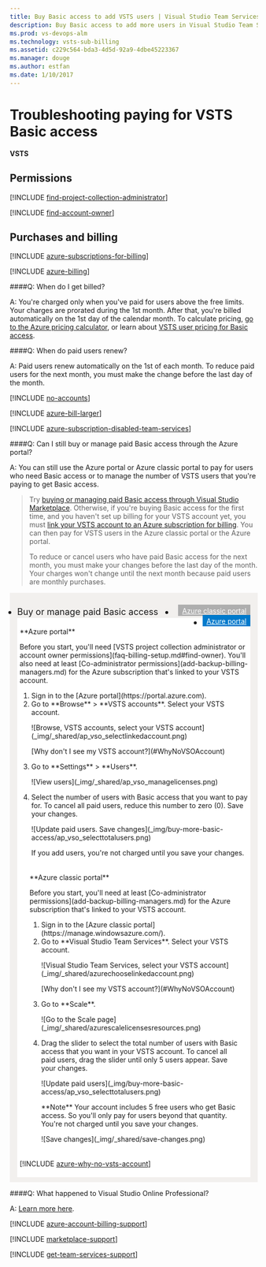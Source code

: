 ```yaml
---
title: Buy Basic access to add VSTS users | Visual Studio Team Services
description: Buy Basic access to add more users in Visual Studio Team Services (Visual Studio Online, VSO, VSTS)
ms.prod: vs-devops-alm
ms.technology: vsts-sub-billing
ms.assetid: c229c564-bda3-4d5d-92a9-4dbe45223367
ms.manager: douge
ms.author: estfan
ms.date: 1/10/2017
---
```


# Troubleshooting paying for VSTS Basic access

**VSTS**


## Permissions

<a name="FindOwnerPCA"></a>

[!INCLUDE [find-project-collection-administrator](../_shared/qa-find-project-collection-administrator.md)]

[!INCLUDE [find-account-owner](../_shared/qa-find-account-owner.md)]


## Purchases and billing

<a name="AzureMSDNSubscription"></a>

[!INCLUDE [azure-subscriptions-for-billing](../_shared/qa-azure-subscriptions-for-billing.md)]

<a name="billing"></a>

[!INCLUDE [azure-billing](../marketplace/_shared/qa-azure-billing.md)]

<a name="QALicensesResources"></a>

####Q:  When do I get billed?

A:  You're charged only when you've paid 
for users above the free limits. 
Your charges are prorated during the 1st month. 
After that, you're billed automatically on the 
1st day of the calendar month. To calculate pricing, 
[go to the Azure pricing calculator](https://azure.microsoft.com/en-us/pricing/calculator/?service=visual-studio-team-services), 
or learn about [VSTS user pricing for Basic access](https://www.visualstudio.com/team-services/pricing/). 

####Q: When do paid users renew?

A: Paid users renew automatically on the 1st of each month. 
To reduce paid users for the next month, 
you must make the change before the last day of the month.

<a name="no-accounts"></a>

[!INCLUDE [no-accounts](_shared/qa-no-accounts.md)]

[!INCLUDE [azure-bill-larger](../_shared/qa-azure-bill-larger.md)]

[!INCLUDE [azure-subscription-disabled-team-services](../_shared/qa-azure-subscription-disabled.md)]

<a name="update-paid-users-azure"></a>
####Q: Can I still buy or manage paid Basic access through the Azure portal?

A:	You can still use the Azure portal or Azure classic portal 
to pay for users who need Basic access or to manage the number 
of VSTS users that you're paying to get Basic access.

> Try [buying or managing paid Basic access through Visual Studio Marketplace](buy-basic-access-add-users.md#buy-access-vs-marketplace). 
> Otherwise, if you're buying Basic access for the first time, 
> and you haven't set up billing for your VSTS account yet, 
> you must [link your VSTS account to an Azure subscription for billing](set-up-billing-for-your-account-vs.md). 
> You can then pay for VSTS users in the Azure classic portal or the Azure portal. 
> 
> To reduce or cancel users who have paid Basic access for the next month, 
> you must make your changes before the last day of the month. 
> Your charges won't change until the next month because paid users are monthly purchases.

<div style="background-color: #f2f0ee;padding-top:10px;padding-bottom:10px;">
<ul class="nav nav-pills" style="padding-right:15px;padding-left:15px;padding-bottom:5px;vertical-align:top;font-size:18px;">
<li style="float:left;" data-toggle="collapse" data-target="#update-paid-users">Buy or manage paid Basic access</li>
<li style="float: right;"><a style="max-width: 374px;min-width: 120px;vertical-align: top;background-color:#AEAEAE;margin: 0px 0px 0px 8px;min-width:90px;color: #fff;border: solid 2px #AEAEAE;border-radius: 0;padding: 2px 6px 0px 6px;outline-style:none;height:32px;font-size:14px;font-weight:400" data-toggle="pill" href="#azure-classic-portal-0">Azure classic portal</a></li>
<li class="active" style="float: right"><a style="max-width: 374px;min-width: 120px;vertical-align: top;background-color:#007acc;margin: 0px 0px 0px 0px;min-width:90px;color: #fff;border: solid 2px #007acc;border-radius: 0;padding: 2px 6px 0px 6px;outline-style:none;height:32px;font-size:14px;font-weight:400" data-toggle="pill" href="#azure-portal-0">Azure portal</a></li>
</ul>

<div id="update-paid-users" class="tab-content collapse in fade" style="background-color: #ffffff;margin-left: 15px;margin-right:15px;padding: 5px 5px 5px 5px;">
<div id="azure-portal-0" class="tab-pane fade in active">
<p>**Azure portal**
<p>
<p>Before you start, you'll need [VSTS project collection administrator or account owner permissions](faq-billing-setup.md#find-owner). 
You'll also need at least [Co-administrator permissions](add-backup-billing-managers.md) 
for the Azure subscription that's linked to your VSTS account.
<p>
<ol>
<li>Sign in to the [Azure portal](https://portal.azure.com).
<li>Go to **Browse** > **VSTS accounts**. 
Select your VSTS account.
<p>
<p>![Browse, VSTS accounts, select your VSTS account](_img/_shared/ap_vso_selectlinkedaccount.png)
<p>
<p>[Why don't I see my VSTS account?](#WhyNoVSOAccount)
<p>
<li>Go to **Settings** > **Users**.
<p>
<p>![View users](_img/_shared/ap_vso_managelicenses.png)
<p>
<li>Select the number of users with Basic access that you want to pay for. 
To cancel all paid users, reduce this number to zero (0). Save your changes.
<p>
<p>![Update paid users. Save changes](_img/buy-more-basic-access/ap_vso_selecttotalusers.png)
<p>If you add users, you're not charged until you save your changes. 
</ol>
</div>

<div class="tab-pane fade" id="azure-classic-portal-0" style="background-color: #ffffff;margin-left: 15px;margin-right:15px;padding: 5px 5px 5px 5px;">
<p>**Azure classic portal**
<p>
<p>Before you start, you'll need at least [Co-administrator permissions](add-backup-billing-managers.md) 
for the Azure subscription that's linked to your VSTS account. 
<p>
<ol>
<li>Sign in to the [Azure classic portal](https://manage.windowsazure.com/).
<li>Go to **Visual Studio Team Services**. 
Select your VSTS account.
<p>
<p>![Visual Studio Team Services, select your VSTS account](_img/_shared/azurechooselinkedaccount.png)
<p>
<p>[Why don't I see my VSTS account?](#WhyNoVSOAccount)
<p>
<li>Go to **Scale**.
<p>
<p>![Go to the Scale page](_img/_shared/azurescalelicensesresources.png)
<p>
<li>Drag the slider to select the total number of users with Basic access 
that you want in your VSTS account. To cancel all paid users, 
drag the slider until only 5 users appear. Save your changes. 
<p>
<p>![Update paid users](_img/buy-more-basic-access/ap_vso_selecttotalusers.png)
<p>
<p>**Note** Your account includes 5 free users who get Basic access. 
So you'll only pay for users beyond that quantity. You're not charged until you save your changes. 
<p>
<p>![Save changes](_img/_shared/save-changes.png)
</ol>
</div>

<a name="WhyNoVSOAccount"></a>

[!INCLUDE [azure-why-no-vsts-account](../_shared/qa-azure-why-no-vsts-account.md)]

</div></div>

<a name="get-support"></a>

####Q:	What happened to Visual Studio Online Professional?

A:	[Learn more here](https://go.microsoft.com/fwlink/?LinkId=698858).

[!INCLUDE [azure-account-billing-support](../_shared/qa-azure-account-billing-support.md)]

[!INCLUDE [marketplace-support](../marketplace/_shared/qa-marketplace-support.md)]

[!INCLUDE [get-team-services-support](../_shared/qa-get-vsts-support.md)]

